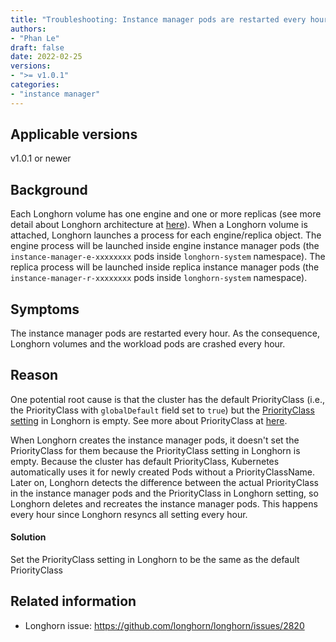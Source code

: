 ```yaml
---
title: "Troubleshooting: Instance manager pods are restarted every hour"
authors:
- "Phan Le"
draft: false
date: 2022-02-25
versions:
- ">= v1.0.1"
categories:
- "instance manager"
---
```


## Applicable versions
v1.0.1 or newer

## Background

Each Longhorn volume has one engine and one or more replicas (see more detail about Longhorn architecture at [here](https://longhorn.io/docs/1.2.3/concepts/)).
When a Longhorn volume is attached, Longhorn launches a process for each engine/replica object.
The engine process will be launched inside engine instance manager pods (the `instance-manager-e-xxxxxxxx` pods inside `longhorn-system` namespace).
The replica process will be launched inside replica instance manager pods (the `instance-manager-r-xxxxxxxx` pods inside `longhorn-system` namespace).

## Symptoms

The instance manager pods are restarted every hour.
As the consequence, Longhorn volumes and the workload pods are crashed every hour.

## Reason

One potential root cause is that the cluster has the default PriorityClass (i.e., the PriorityClass with `globalDefault` field set to `true`) but the [PriorityClass setting](https://longhorn.io/docs/1.2.3/references/settings/#priority-class) in Longhorn is empty.
See more about PriorityClass at [here](https://kubernetes.io/docs/concepts/scheduling-eviction/pod-priority-preemption/#priorityclass).

When Longhorn creates the instance manager pods, it doesn't set the PriorityClass for them because the PriorityClass setting in Longhorn is empty.
Because the cluster has default PriorityClass, Kubernetes automatically uses it for newly created Pods without a PriorityClassName.
Later on, Longhorn detects the difference between the actual PriorityClass in the instance manager pods and the PriorityClass in Longhorn setting,
so Longhorn deletes and recreates the instance manager pods. This happens every hour since Longhorn resyncs all setting every hour.

#### Solution
Set the PriorityClass setting in Longhorn to be the same as the default PriorityClass

## Related information

* Longhorn issue: https://github.com/longhorn/longhorn/issues/2820

